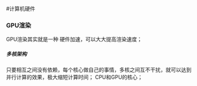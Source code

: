 #计算机硬件

### GPU渲染
GPU渲染其实就是一种 硬件加速，可以大大提高渲染速度；
##### 多核架构
只要相互之间没有依赖，每个核心做自己的事情，多核之间互不干扰，就可以达到并行计算的效果，极大缩短计算时间；
CPU和GPU的核心；


